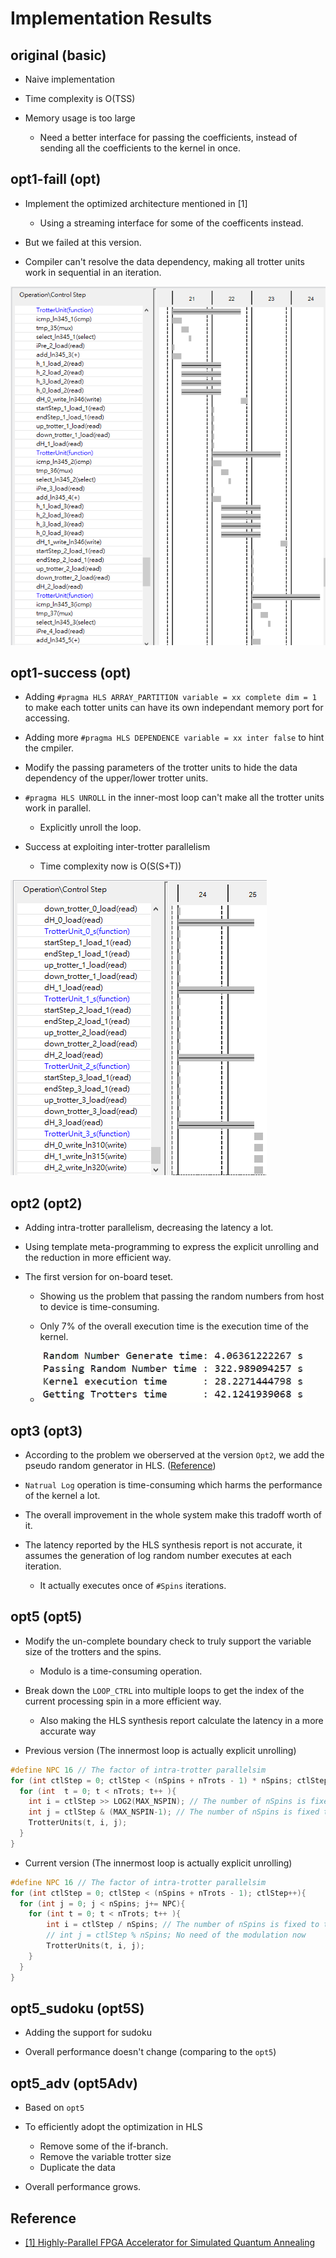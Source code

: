 # Implementation Results

## original (basic)

* Naive implementation

* Time complexity is O(TSS)

* Memory usage is too large
  * Need a better interface for passing the coefficients, instead of sending all the coefficients to the kernel in once.

## opt1-faill (opt)

* Implement the optimized architecture mentioned in [1]
  * Using a streaming interface for some of the coefficents instead.

* But we failed at this version.

* Compiler can't resolve the data dependency, making all trotter units work in sequential in an iteration.

![opt1-failed](https://raw.githubusercontent.com/allen880117/Simulated-Quantum-Annealing/main/impl_result/image/opt1-failed-inter.png)

## opt1-success (opt)

* Adding `#pragma HLS ARRAY_PARTITION variable = xx complete dim = 1` to make each totter units can have its own independant memory port for accessing.

* Adding more `#pragma HLS DEPENDENCE variable = xx inter false` to hint the cmpiler.

* Modify the passing parameters of the trotter units to hide the data dependency of the upper/lower trotter units.

* `#pragma HLS UNROLL` in the inner-most loop can't make all the trotter units work in parallel.
  * Explicitly unroll the loop.

* Success at exploiting inter-trotter parallelism
  * Time complexity now is O(S(S+T))

![opt1-success](https://raw.githubusercontent.com/allen880117/Simulated-Quantum-Annealing/main/impl_result/image/opt1-success-inter.png)

## opt2 (opt2)

* Adding intra-trotter parallelism, decreasing the latency a lot.

* Using template meta-programming to express the explicit unrolling and the reduction in more efficient way.

* The first version for on-board teset.
  * Showing us the problem that passing the random numbers from host to device is time-consuming.
  * Only 7% of the overall execution time is the execution time of the kernel.

  * ![rng](https://raw.githubusercontent.com/allen880117/Simulated-Quantum-Annealing/main/impl_result/image/rng_time.png)

## opt3 (opt3)

* According to the problem we oberserved at the version `Opt2`, we add the pseudo random generator in HLS. ([Reference](https://people.sc.fsu.edu/~jburkardt/cpp_src/uniform/uniform.html))

* `Natrual Log` operation is time-consuming which harms the performance of the kernel a lot.

* The overall improvement in the whole system make this tradoff worth of it.

* The latency reported by the HLS synthesis report is not accurate, it assumes the generation of log random number executes at each iteration.
  * It actually executes once of `#Spins` iterations.

## opt5 (opt5)

* Modify the un-complete boundary check to truly support the variable size of the trotters and the spins.
  * Modulo is a time-consuming operation.

* Break down the `LOOP_CTRL` into multiple loops to get the index of the current processing spin in a more efficient way.
  * Also making the HLS synthesis report calculate the latency in a more accurate way

* Previous version (The innermost loop is actually explicit unrolling)

```C++
#define NPC 16 // The factor of intra-trotter parallelsim
for (int ctlStep = 0; ctlStep < (nSpins + nTrots - 1) * nSpins; ctlStep+= NPC ){
  for (int  t = 0; t < nTrots; t++ ){
    int i = ctlStep >> LOG2(MAX_NSPIN); // The number of nSpins is fixed to the MAX_NSPIN
    int j = ctlStep & (MAX_NSPIN-1); // The number of nSpins is fixed to the MAX_NSPIN
    TrotterUnits(t, i, j);
  }
}

```

* Current version (The innermost loop is actually explicit unrolling)

```C++
#define NPC 16 // The factor of intra-trotter parallelsim
for (int ctlStep = 0; ctlStep < (nSpins + nTrots - 1); ctlStep++){
  for (int j = 0; j < nSpins; j+= NPC){
    for (int t = 0; t < nTrots; t++ ){
        int i = ctlStep / nSpins; // The number of nSpins is fixed to the MAX_NSPIN
        // int j = ctlStep % nSpins; No need of the modulation now
        TrotterUnits(t, i, j);
    }
  }
}
```

## opt5_sudoku (opt5S)

* Adding the support for sudoku

* Overall performance doesn't change (comparing to the `opt5`)

## opt5_adv (opt5Adv)

* Based on `opt5`

* To efficiently adopt the optimization in HLS
  * Remove some of the if-branch.
  * Remove the variable trotter size
  * Duplicate the data

* Overall performance grows.

## Reference

* [[1] Highly-Parallel FPGA Accelerator for Simulated Quantum Annealing](https://github.com/allen880117/Simulated-Quantum-Annealing/blob/main/docs/references/Highly-Parallel_FPGA-Accelerator_for_Simulated_Quantum_Annealing.pdf)
